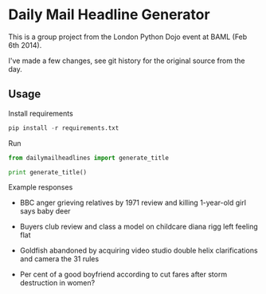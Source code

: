 # Daily Mail Headline Generator

This is a group project from the London Python Dojo event at BAML (Feb 6th 2014).

I've made a few changes, see git history for the original source from the day.

## Usage

Install requirements

```python
pip install -r requirements.txt
```

Run

```python
from dailymailheadlines import generate_title

print generate_title()
```

Example responses

- BBC anger grieving relatives by 1971 review and killing 1-year-old girl says baby deer

- Buyers club review and class a model on childcare diana rigg left feeling flat

- Goldfish abandoned by acquiring video studio double helix clarifications and camera the 31 rules

- Per cent of a good boyfriend according to cut fares after storm destruction in women?




